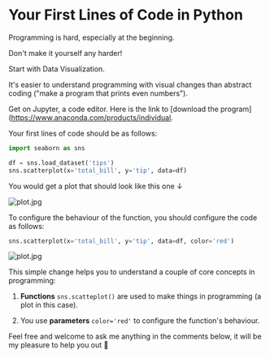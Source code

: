 # Your First Lines of Code in Python

Programming is hard, especially at the beginning.

Don't make it yourself any harder!

Start with Data Visualization.

It's easier to understand programming with visual changes than abstract coding ("make a program that prints even numbers").

Get on Jupyter, a code editor. Here is the link to [download the program](https://www.anaconda.com/products/individual.

Your first lines of code should be as follows:

```python
import seaborn as sns

df = sns.load_dataset('tips')
sns.scatterplot(x='total_bill', y='tip', data=df)
```

You would get a plot that should look like this one ↓

![plot.jpg](https://cdn.hashnode.com/res/hashnode/image/upload/v1632861779687/t23TrD07X.jpeg)

To configure the behaviour of the function, you should configure the code as follows:

```python
sns.scatterplot(x='total_bill', y='tip', data=df, color='red')
```

![plot.jpg](https://cdn.hashnode.com/res/hashnode/image/upload/v1632862257093/_Su9Xi9Wi.jpeg)

This simple change helps you to understand a couple of core concepts in programming:

1. __Functions__ `sns.scatteplot()` are used to make things in programming (a plot in this case).

2. You use __parameters__ `color='red'` to configure the function's behaviour.

Feel free and welcome to ask me anything in the comments below, it will be my pleasure to help you out 🤗